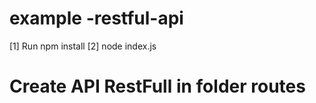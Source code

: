 # example -restful-api

[1] Run npm install 
[2] node index.js 

# Create API RestFull in folder routes
